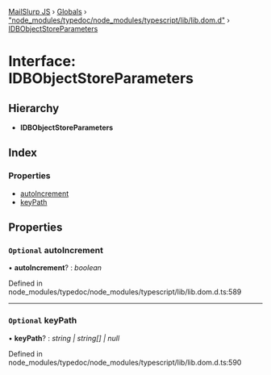 [MailSlurp JS](../README.md) › [Globals](../globals.md) › ["node_modules/typedoc/node_modules/typescript/lib/lib.dom.d"](../modules/_node_modules_typedoc_node_modules_typescript_lib_lib_dom_d_.md) › [IDBObjectStoreParameters](_node_modules_typedoc_node_modules_typescript_lib_lib_dom_d_.idbobjectstoreparameters.md)

# Interface: IDBObjectStoreParameters

## Hierarchy

* **IDBObjectStoreParameters**

## Index

### Properties

* [autoIncrement](_node_modules_typedoc_node_modules_typescript_lib_lib_dom_d_.idbobjectstoreparameters.md#optional-autoincrement)
* [keyPath](_node_modules_typedoc_node_modules_typescript_lib_lib_dom_d_.idbobjectstoreparameters.md#optional-keypath)

## Properties

### `Optional` autoIncrement

• **autoIncrement**? : *boolean*

Defined in node_modules/typedoc/node_modules/typescript/lib/lib.dom.d.ts:589

___

### `Optional` keyPath

• **keyPath**? : *string | string[] | null*

Defined in node_modules/typedoc/node_modules/typescript/lib/lib.dom.d.ts:590
